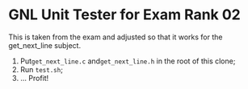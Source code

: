 # GNL Unit Tester for Exam Rank 02

This is taken from the exam and adjusted so that it works for the get_next_line subject.

1. Put`get_next_line.c` and`get_next_line.h` in the root of this clone;
2. Run `test.sh`;
3. ... Profit!
